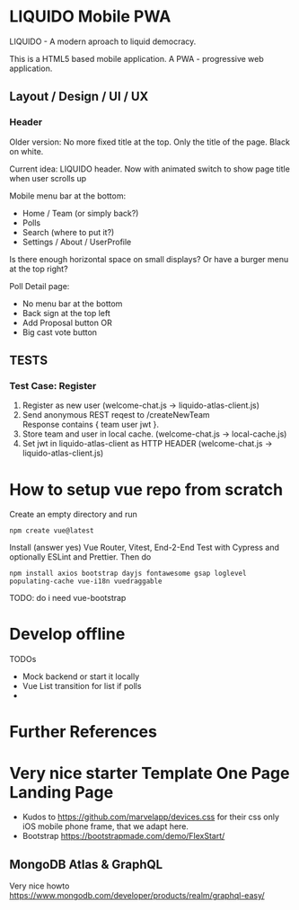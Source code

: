 # LIQUIDO Mobile PWA

LIQUIDO - A modern aproach to liquid democracy.

This is a HTML5 based mobile application. A PWA - progressive web application.



## Layout / Design / UI / UX

### Header

Older version: No more fixed title at the top. Only the title of the page. Black on white.

Current idea: LIQUIDO header. Now with animated switch to show page title when user scrolls up

Mobile menu bar at the bottom:
 * Home / Team (or simply back?)
 * Polls
 * Search (where to put it?)
 * Settings / About / UserProfile

Is there enough horizontal space on small displays? Or have a burger menu at the top right?

Poll Detail page:
 * No menu bar at the bottom
 * Back sign at the top left
 * Add Proposal button OR
 * Big cast vote button



## TESTS

### Test Case: Register

 1. Register as new user                                 (welcome-chat.js -> liquido-atlas-client.js)
 2. Send anonymous REST reqest to /createNewTeam         
    Response contains { team user jwt }. 
 3. Store team and user in local cache.                  (welcome-chat.js -> local-cache.js)
 4.	Set jwt in liquido-atlas-client as HTTP HEADER       (welcome-chat.js -> liquido-atlas-client.js)




# How to setup vue repo from scratch

Create an empty directory and run

    npm create vue@latest

Install (answer yes) Vue Router, Vitest, End-2-End Test with Cypress and optionally ESLint and Prettier. Then do

    npm install axios bootstrap dayjs fontawesome gsap loglevel populating-cache vue-i18n vuedraggable

TODO: do i need vue-bootstrap


# Develop offline

TODOs

  * Mock backend or start it locally
  * Vue List transition for list if polls
  * 





 # Further References

 # Very nice starter Template One Page Landing Page

  - Kudos to https://github.com/marvelapp/devices.css for their css only iOS mobile phone frame, that we adapt here.
  - Bootstrap https://bootstrapmade.com/demo/FlexStart/

 ## MongoDB Atlas & GraphQL

Very nice howto
 https://www.mongodb.com/developer/products/realm/graphql-easy/

